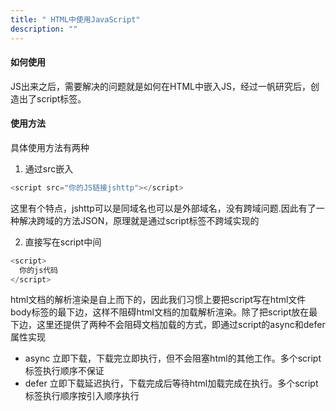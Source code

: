 ```yaml
---
title: " HTML中使用JavaScript"
description: ""
---
```

#### 如何使用

JS出来之后，需要解决的问题就是如何在HTML中嵌入JS，经过一帆研究后，创造出了script标签。

#### 使用方法
具体使用方法有两种
1. 通过src嵌入
```javascript
<script src="你的JS链接jshttp"></script>
```
这里有个特点，jshttp可以是同域名也可以是外部域名，没有跨域问题.因此有了一种解决跨域的方法JSON，原理就是通过script标签不跨域实现的

2. 直接写在script中间

```javascript
<script>
  你的js代码
</script>
```

html文档的解析渲染是自上而下的，因此我们习惯上要把script写在html文件body标签的最下边，这样不阻碍html文档的加载解析渲染。除了把script放在最下边，这里还提供了两种不会阻碍文档加载的方式，即通过script的async和defer属性实现
- async 
   立即下载，下载完立即执行，但不会阻塞html的其他工作。多个script标签执行顺序不保证
- defer
   立即下载延迟执行，下载完成后等待html加载完成在执行。多个script标签执行顺序按引入顺序执行


